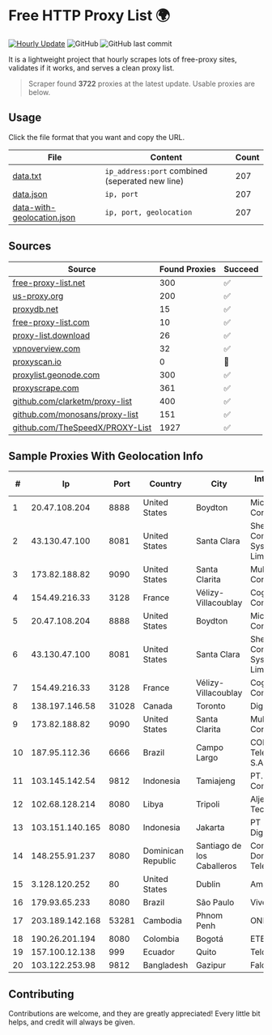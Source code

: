 
# Free HTTP Proxy List 🌍

[![Hourly Update](https://github.com/mertguvencli/http-proxy-list/actions/workflows/main.yml/badge.svg?branch=main)](https://github.com/mertguvencli/http-proxy-list/actions/workflows/main.yml)
![GitHub](https://img.shields.io/github/license/mertguvencli/http-proxy-list)
![GitHub last commit](https://img.shields.io/github/last-commit/mertguvencli/http-proxy-list)

It is a lightweight project that hourly scrapes lots of free-proxy sites, validates if it works, and serves a clean proxy list.


> Scraper found **3722** proxies at the latest update. Usable proxies are below.

## Usage

Click the file format that you want and copy the URL.


|File|Content|Count|
|----|-------|-----|
|[data.txt](https://raw.githubusercontent.com/mertguvencli/http-proxy-list/main/proxy-list/data.txt)|`ip_address:port` combined (seperated new line)|207|
|[data.json](https://raw.githubusercontent.com/mertguvencli/http-proxy-list/main/proxy-list/data.json)|`ip, port`|207|
|[data-with-geolocation.json](https://raw.githubusercontent.com/mertguvencli/http-proxy-list/main/proxy-list/data-with-geolocation.json)|`ip, port, geolocation`|207|

## Sources

|Source|Found Proxies|Succeed|
|------|-------------|-------|
|[free-proxy-list.net](https://free-proxy-list.net)|300|✅|
|[us-proxy.org](https://www.us-proxy.org)|200|✅|
|[proxydb.net](http://proxydb.net)|15|✅|
|[free-proxy-list.com](https://free-proxy-list.com/?page=&port=&type%5B%5D=http&type%5B%5D=https&up_time=0&search=Search)|10|✅|
|[proxy-list.download](https://www.proxy-list.download/HTTP)|26|✅|
|[vpnoverview.com](https://vpnoverview.com/privacy/anonymous-browsing/free-proxy-servers)|32|✅|
|[proxyscan.io](https://www.proxyscan.io)|0|🚫|
|[proxylist.geonode.com](https://proxylist.geonode.com/api/proxy-list?limit=300&page=1&sort_by=lastChecked&sort_type=desc&protocols=http,https)|300|✅|
|[proxyscrape.com](https://api.proxyscrape.com/v2/?request=displayproxies&protocol=http&timeout=10000&country=all&ssl=all&anonymity=all)|361|✅|
|[github.com/clarketm/proxy-list](https://raw.githubusercontent.com/clarketm/proxy-list/master/proxy-list-raw.txt)|400|✅|
|[github.com/monosans/proxy-list](https://raw.githubusercontent.com/monosans/proxy-list/main/proxies/http.txt)|151|✅|
|[github.com/TheSpeedX/PROXY-List](https://raw.githubusercontent.com/TheSpeedX/PROXY-List/master/http.txt)|1927|✅|


## Sample Proxies With Geolocation Info

|#|Ip|Port|Country|City|Internet Service Provider|
|-|--|----|-------|----|-------------------------|
|1|20.47.108.204|8888|United States|Boydton|Microsoft Corporation|
|2|43.130.47.100|8081|United States|Santa Clara|Shenzhen Tencent Computer Systems Company Limited|
|3|173.82.188.82|9090|United States|Santa Clarita|Multacom Corporation|
|4|154.49.216.33|3128|France|Vélizy-Villacoublay|Cogent Communications|
|5|20.47.108.204|8888|United States|Boydton|Microsoft Corporation|
|6|43.130.47.100|8081|United States|Santa Clara|Shenzhen Tencent Computer Systems Company Limited|
|7|154.49.216.33|3128|France|Vélizy-Villacoublay|Cogent Communications|
|8|138.197.146.58|31028|Canada|Toronto|DigitalOcean, LLC|
|9|173.82.188.82|9090|United States|Santa Clarita|Multacom Corporation|
|10|187.95.112.36|6666|Brazil|Campo Largo|COPEL Telecomunicações S.A|
|11|103.145.142.54|9812|Indonesia|Tamiajeng|PT. Indonesia Comnets Plus|
|12|102.68.128.214|8080|Libya|Tripoli|Aljeel Aljadeed For Technology|
|13|103.151.140.165|8080|Indonesia|Jakarta|PT Indotechno Digital Komputasi|
|14|148.255.91.237|8080|Dominican Republic|Santiago de los Caballeros|Compañía Dominicana de Teléfonos S. A.|
|15|3.128.120.252|80|United States|Dublin|Amazon.com, Inc.|
|16|179.93.65.233|8080|Brazil|São Paulo|Vivo|
|17|203.189.142.168|53281|Cambodia|Phnom Penh|ONLINE|
|18|190.26.201.194|8080|Colombia|Bogotá|ETB - Colombia|
|19|157.100.12.138|999|Ecuador|Quito|Telconet S.A|
|20|103.122.253.98|9812|Bangladesh|Gazipur|Falcon Link|



## Contributing

Contributions are welcome, and they are greatly appreciated! Every
little bit helps, and credit will always be given.

